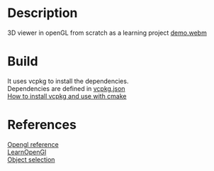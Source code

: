 # Description

3D viewer in openGL from scratch as a learning project
[demo.webm](demo.webm)

# Build

It uses vcpkg to install the dependencies.  
Dependencies are defined in [vcpkg.json](vcpkg.json)  
[How to install vcpkg and use with cmake](https://learn.microsoft.com/en-us/vcpkg/get_started/get-started?pivots=shell-powershell)

# References

[Opengl reference](https://registry.khronos.org/OpenGL-Refpages/gl4/)  
[LearnOpenGl](https://github.com/JoeyDeVries/LearnOpenGL)  
[Object selection](https://en.wikibooks.org/wiki/OpenGL_Programming/Object_selection)  
